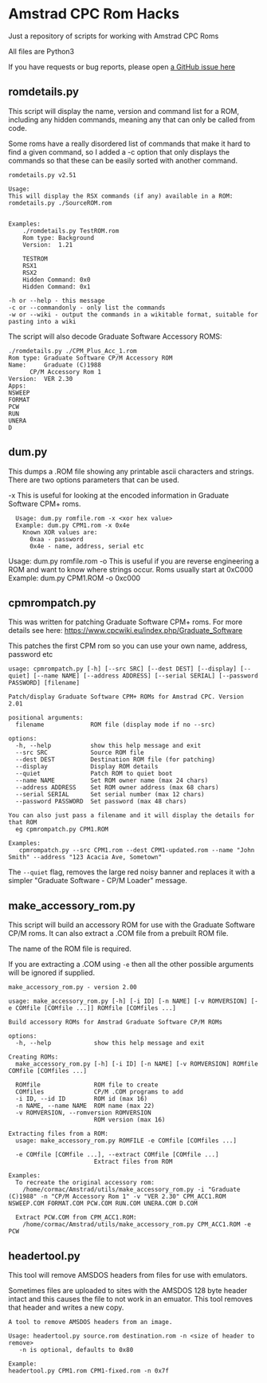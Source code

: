 # Amstrad CPC Rom Hacks
Just a repository of scripts for working with Amstrad CPC Roms

All files are Python3

If you have requests or bug reports, please open [a GitHub issue here](https://github.com/cormacj/AmstradCPCRomHacks/issues/new)

## romdetails.py

This script will display the name, version and command list for a ROM, including any hidden commands, meaning any that can only be called from code.

Some roms have a really disordered list of commands that make it hard to find a given command, so I added a -c option that only displays the commands so that these can be easily sorted with another command.

```
romdetails.py v2.51

Usage:
This will display the RSX commands (if any) available in a ROM:
romdetails.py ./SourceROM.rom


Examples:
	./romdetails.py TestROM.rom
	Rom type: Background
	Version:  1.21

	TESTROM
	RSX1
	RSX2
	Hidden Command: 0x0
	Hidden Command: 0x1

-h or --help - this message
-c or --commandonly - only list the commands
-w or --wiki - output the commands in a wikitable format, suitable for pasting into a wiki
```
The script will also decode Graduate Software Accessory ROMS:
```
./romdetails.py ./CPM_Plus_Acc_1.rom
Rom type: Graduate Software CP/M Accessory ROM
Name:	  Graduate (C)1988
	  CP/M Accessory Rom 1
Version:  VER 2.30
Apps:
NSWEEP
FORMAT
PCW
RUN
UNERA
D
```
## dum.py

  This dumps a .ROM file showing any printable ascii characters and strings.
  There are two options parameters that can be used.

  -x <xor value> This is useful for looking at the encoded information in Graduate Software CPM+ roms.
```
  Usage: dum.py romfile.rom -x <xor hex value>
  Example: dum.py CPM1.rom -x 0x4e
    Known XOR values are:
      0xaa - password
      0x4e - name, address, serial etc
```
  Usage: dum.py romfile.rom -o <offset value>
     This is useful if you are reverse engineering a ROM and want to know where strings occur. Roms usually start at 0xC000
  Example: dum.py CPM1.ROM -o 0xc000

## cpmrompatch.py

This was written for patching Graduate Software CPM+ roms. For more details see here: https://www.cpcwiki.eu/index.php/Graduate_Software

This patches the first CPM rom so you can use your own name, address, password etc
```
usage: cpmrompatch.py [-h] [--src SRC] [--dest DEST] [--display] [--quiet] [--name NAME] [--address ADDRESS] [--serial SERIAL] [--password PASSWORD] [filename]

Patch/display Graduate Software CPM+ ROMs for Amstrad CPC. Version 2.01

positional arguments:
  filename             ROM file (display mode if no --src)

options:
  -h, --help           show this help message and exit
  --src SRC            Source ROM file
  --dest DEST          Destination ROM file (for patching)
  --display            Display ROM details
  --quiet              Patch ROM to quiet boot
  --name NAME          Set ROM owner name (max 24 chars)
  --address ADDRESS    Set ROM owner address (max 68 chars)
  --serial SERIAL      Set serial number (max 12 chars)
  --password PASSWORD  Set password (max 48 chars)

You can also just pass a filename and it will display the details for that ROM
  eg cpmrompatch.py CPM1.ROM

Examples:
   cpmrompatch.py --src CPM1.rom --dest CPM1-updated.rom --name "John Smith" --address "123 Acacia Ave, Sometown"
```

The `--quiet` flag, removes the large red noisy banner and replaces it with a simpler "Graduate Software - CP/M Loader" message.


## make_accessory_rom.py
This script will build an accessory ROM for use with the Graduate Software CP/M roms. It can also extract a .COM file from a prebuilt ROM file.

The name of the ROM file is required.

If you are extracting a .COM using `-e` then all the other possible arguments will be ignored if supplied.

```
make_accessory_rom.py - version 2.00

usage: make_accessory_rom.py [-h] [-i ID] [-n NAME] [-v ROMVERSION] [-e COMfile [COMfile ...]] ROMfile [COMfiles ...]

Build accessory ROMs for Amstrad Graduate Software CP/M ROMs

options:
  -h, --help            show this help message and exit

Creating ROMs:
  make_accessory_rom.py [-h] [-i ID] [-n NAME] [-v ROMVERSION] ROMfile COMfile [COMfiles ...]

  ROMfile               ROM file to create
  COMfiles              CP/M .COM programs to add
  -i ID, --id ID        ROM id (max 16)
  -n NAME, --name NAME  ROM name (max 22)
  -v ROMVERSION, --romversion ROMVERSION
                        ROM version (max 16)

Extracting files from a ROM:
  usage: make_accessory_rom.py ROMFILE -e COMfile [COMfiles ...]

  -e COMfile [COMfile ...], --extract COMfile [COMfile ...]
                        Extract files from ROM

Examples:
  To recreate the original accessory rom:
    /home/cormac/Amstrad/utils/make_accessory_rom.py -i "Graduate (C)1988" -n "CP/M Accessory Rom 1" -v "VER 2.30" CPM_ACC1.ROM NSWEEP.COM FORMAT.COM PCW.COM RUN.COM UNERA.COM D.COM

  Extract PCW.COM from CPM_ACC1.ROM:
    /home/cormac/Amstrad/utils/make_accessory_rom.py CPM_ACC1.ROM -e PCW
````
## headertool.py
This tool will remove AMSDOS headers from files for use with emulators.

Sometimes files are uploaded to sites with the AMSDOS 128 byte header intact and this causes the file to not work in an emuator. This tool removes that header and writes a new copy.

```
A tool to remove AMSDOS headers from an image.

Usage: headertool.py source.rom destination.rom -n <size of header to remove>
   -n is optional, defaults to 0x80

Example:
headertool.py CPM1.rom CPM1-fixed.rom -n 0x7f

```
